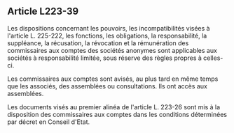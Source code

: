 Article L223-39
----
Les dispositions concernant les pouvoirs, les incompatibilités visées à
l'article L. 225-222, les fonctions, les obligations, la responsabilité, la
suppléance, la récusation, la révocation et la rémunération des commissaires aux
comptes des sociétés anonymes sont applicables aux sociétés à responsabilité
limitée, sous réserve des règles propres à celles-ci.

Les commissaires aux comptes sont avisés, au plus tard en même temps que les
associés, des assemblées ou consultations. Ils ont accès aux assemblées.

Les documents visés au premier alinéa de l'article L. 223-26 sont mis à la
disposition des commissaires aux comptes dans les conditions déterminées par
décret en Conseil d'Etat.
